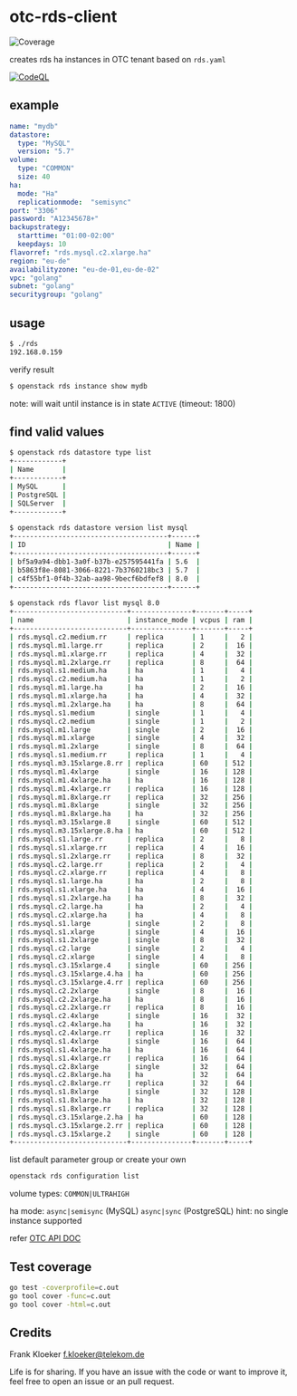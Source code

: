 # otc-rds-client
![Coverage](https://img.shields.io/badge/Coverage-67.6%25-yellow)

creates rds ha instances in OTC tenant based on `rds.yaml`

[![CodeQL](https://github.com/eumel8/otc-rds-client/actions/workflows/codeql-analysis.yml/badge.svg)](https://github.com/eumel8/otc-rds-client/actions/workflows/codeql-analysis.yml)


## example

```yaml
name: "mydb"
datastore:
  type: "MySQL"
  version: "5.7"
volume:
  type: "COMMON"
  size: 40
ha:
  mode: "Ha"
  replicationmode:  "semisync"
port: "3306"
password: "A12345678+"
backupstrategy:
  starttime: "01:00-02:00"
  keepdays: 10
flavorref: "rds.mysql.c2.xlarge.ha"
region: "eu-de"
availabilityzone: "eu-de-01,eu-de-02"
vpc: "golang"
subnet: "golang"
securitygroup: "golang"
```

## usage


```bash
$ ./rds
192.168.0.159
```

verify result

```bash
$ openstack rds instance show mydb
```

note: will wait until instance is in state `ACTIVE` (timeout: 1800)

## find valid values

```bash
$ openstack rds datastore type list
+------------+
| Name       |
+------------+
| MySQL      |
| PostgreSQL |
| SQLServer  |
+------------+
```

```bash
$ openstack rds datastore version list mysql
+--------------------------------------+------+
| ID                                   | Name |
+--------------------------------------+------+
| bf5a9a94-dbb1-3a0f-b37b-e257595441fa | 5.6  |
| b5863f8e-8081-3066-8221-7b3760218bc3 | 5.7  |
| c4f55bf1-0f4b-32ab-aa98-9becf6bdfef8 | 8.0  |
+--------------------------------------+------+
```

```bash
$ openstack rds flavor list mysql 8.0
+----------------------------+---------------+-------+-----+
| name                       | instance_mode | vcpus | ram |
+----------------------------+---------------+-------+-----+
| rds.mysql.c2.medium.rr     | replica       | 1     |   2 |
| rds.mysql.m1.large.rr      | replica       | 2     |  16 |
| rds.mysql.m1.xlarge.rr     | replica       | 4     |  32 |
| rds.mysql.m1.2xlarge.rr    | replica       | 8     |  64 |
| rds.mysql.s1.medium.ha     | ha            | 1     |   4 |
| rds.mysql.c2.medium.ha     | ha            | 1     |   2 |
| rds.mysql.m1.large.ha      | ha            | 2     |  16 |
| rds.mysql.m1.xlarge.ha     | ha            | 4     |  32 |
| rds.mysql.m1.2xlarge.ha    | ha            | 8     |  64 |
| rds.mysql.s1.medium        | single        | 1     |   4 |
| rds.mysql.c2.medium        | single        | 1     |   2 |
| rds.mysql.m1.large         | single        | 2     |  16 |
| rds.mysql.m1.xlarge        | single        | 4     |  32 |
| rds.mysql.m1.2xlarge       | single        | 8     |  64 |
| rds.mysql.s1.medium.rr     | replica       | 1     |   4 |
| rds.mysql.m3.15xlarge.8.rr | replica       | 60    | 512 |
| rds.mysql.m1.4xlarge       | single        | 16    | 128 |
| rds.mysql.m1.4xlarge.ha    | ha            | 16    | 128 |
| rds.mysql.m1.4xlarge.rr    | replica       | 16    | 128 |
| rds.mysql.m1.8xlarge.rr    | replica       | 32    | 256 |
| rds.mysql.m1.8xlarge       | single        | 32    | 256 |
| rds.mysql.m1.8xlarge.ha    | ha            | 32    | 256 |
| rds.mysql.m3.15xlarge.8    | single        | 60    | 512 |
| rds.mysql.m3.15xlarge.8.ha | ha            | 60    | 512 |
| rds.mysql.s1.large.rr      | replica       | 2     |   8 |
| rds.mysql.s1.xlarge.rr     | replica       | 4     |  16 |
| rds.mysql.s1.2xlarge.rr    | replica       | 8     |  32 |
| rds.mysql.c2.large.rr      | replica       | 2     |   4 |
| rds.mysql.c2.xlarge.rr     | replica       | 4     |   8 |
| rds.mysql.s1.large.ha      | ha            | 2     |   8 |
| rds.mysql.s1.xlarge.ha     | ha            | 4     |  16 |
| rds.mysql.s1.2xlarge.ha    | ha            | 8     |  32 |
| rds.mysql.c2.large.ha      | ha            | 2     |   4 |
| rds.mysql.c2.xlarge.ha     | ha            | 4     |   8 |
| rds.mysql.s1.large         | single        | 2     |   8 |
| rds.mysql.s1.xlarge        | single        | 4     |  16 |
| rds.mysql.s1.2xlarge       | single        | 8     |  32 |
| rds.mysql.c2.large         | single        | 2     |   4 |
| rds.mysql.c2.xlarge        | single        | 4     |   8 |
| rds.mysql.c3.15xlarge.4    | single        | 60    | 256 |
| rds.mysql.c3.15xlarge.4.ha | ha            | 60    | 256 |
| rds.mysql.c3.15xlarge.4.rr | replica       | 60    | 256 |
| rds.mysql.c2.2xlarge       | single        | 8     |  16 |
| rds.mysql.c2.2xlarge.ha    | ha            | 8     |  16 |
| rds.mysql.c2.2xlarge.rr    | replica       | 8     |  16 |
| rds.mysql.c2.4xlarge       | single        | 16    |  32 |
| rds.mysql.c2.4xlarge.ha    | ha            | 16    |  32 |
| rds.mysql.c2.4xlarge.rr    | replica       | 16    |  32 |
| rds.mysql.s1.4xlarge       | single        | 16    |  64 |
| rds.mysql.s1.4xlarge.ha    | ha            | 16    |  64 |
| rds.mysql.s1.4xlarge.rr    | replica       | 16    |  64 |
| rds.mysql.c2.8xlarge       | single        | 32    |  64 |
| rds.mysql.c2.8xlarge.ha    | ha            | 32    |  64 |
| rds.mysql.c2.8xlarge.rr    | replica       | 32    |  64 |
| rds.mysql.s1.8xlarge       | single        | 32    | 128 |
| rds.mysql.s1.8xlarge.ha    | ha            | 32    | 128 |
| rds.mysql.s1.8xlarge.rr    | replica       | 32    | 128 |
| rds.mysql.c3.15xlarge.2.ha | ha            | 60    | 128 |
| rds.mysql.c3.15xlarge.2.rr | replica       | 60    | 128 |
| rds.mysql.c3.15xlarge.2    | single        | 60    | 128 |
+----------------------------+---------------+-------+-----+
```

list default parameter group or create your own

```bash
openstack rds configuration list
```

volume types: `COMMON|ULTRAHIGH`

ha mode: `async|semisync` (MySQL) `async|sync` (PostgreSQL) hint: no single instance supported

refer [OTC API DOC](https://docs.otc.t-systems.com/api/rds/rds_01_0002.html)


## Test coverage

```bash
go test -coverprofile=c.out
go tool cover -func=c.out
go tool cover -html=c.out
```

## Credits

Frank Kloeker f.kloeker@telekom.de

Life is for sharing. If you have an issue with the code or want to improve it, feel free to open an issue or an pull request.
